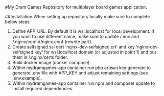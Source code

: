 #My Dram Games
Repository for multiplayer board games application.

##Installation
When setting up repository locally make sure to complete below steps:
1. Define APP_URL. By default it is wsl.localhost for local development. If you want to use different name, make sure to update /.env and /.nginx/conf.d/nginx.conf (rewrite part).
2. Create selfsigned ssl cert 'nginx-dev-selfsigned.crt' and key 'nginx-dev-selfsigned.key' for wsl.localhost domain (or adjusted in point 1) and put them in /.nginx/certs folder.
3. Build docker image (docker compose).
4. Within mydramgames-app container run php artisan key:generate to generate .env file with APP_KEY and adjust remaining settings (see .env.example).
5. Within mydramgames-app container run npm and composer update to install required dependencies.